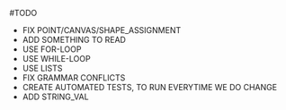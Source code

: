 #TODO
* FIX POINT/CANVAS/SHAPE_ASSIGNMENT
* ADD SOMETHING TO READ
* USE FOR-LOOP
* USE WHILE-LOOP
* USE LISTS
* FIX GRAMMAR CONFLICTS
* CREATE AUTOMATED TESTS, TO RUN EVERYTIME WE DO CHANGE
* ADD STRING_VAL
